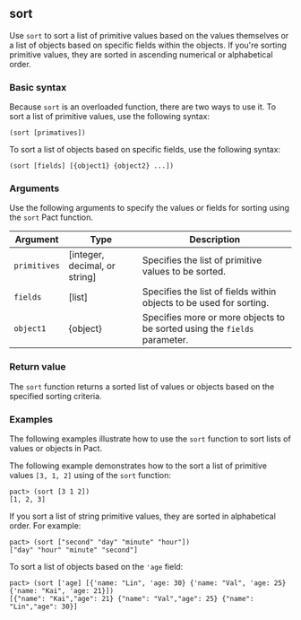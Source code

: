 ## sort

Use `sort` to sort a list of primitive values based on the values themselves or a list of objects based on specific fields within the objects.
If you're sorting primitive values, they are sorted in ascending numerical or alphabetical order.

### Basic syntax

Because `sort` is an overloaded function, there are two ways to use it.
To sort a list of primitive values, use the following syntax:

```pact
(sort [primatives])
```

To sort a list of objects based on specific fields, use the following syntax:

```pact
(sort [fields] [{object1} {object2} ...])
```

### Arguments

Use the following arguments to specify the values or fields for sorting using the `sort` Pact function.

| Argument | Type | Description |
| --- | --- | --- |
| `primitives` | [integer, decimal, or string] | Specifies the list of primitive values to be sorted. |
| `fields` | [list] | Specifies the list of fields within objects to be used for sorting. |
| `object1` | {object} | Specifies more or more objects to be sorted using the `fields` parameter.

### Return value

The `sort` function returns a sorted list of values or objects based on the specified sorting criteria.

### Examples

The following examples illustrate how to use the `sort` function to sort lists of values or objects in Pact.

The following example demonstrates how to the sort a list of primitive values `[3, 1, 2]` using of the `sort` function:

```pact
pact> (sort [3 1 2])
[1, 2, 3]
```

If you sort a list of string primitive values, they are sorted in alphabetical order.
For example:

```pact
pact> (sort ["second" "day" "minute" "hour"])
["day" "hour" "minute" "second"]
```

To sort a list of objects based on the `'age` field:

```pact
pact> (sort ['age] [{'name: "Lin", 'age: 30} {'name: "Val", 'age: 25} {'name: "Kai", 'age: 21}])
[{"name": "Kai","age": 21} {"name": "Val","age": 25} {"name": "Lin","age": 30}]
```
